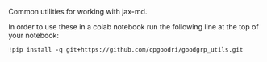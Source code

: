 Common utilities for working with jax-md.

In order to use these in a colab notebook run the following line at the top of your notebook:

```!pip install -q git+https://github.com/cpgoodri/goodgrp_utils.git```

